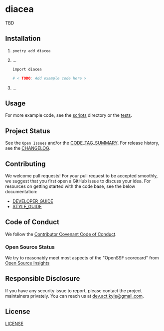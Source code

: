# diacea

TBD

## Installation

1. `poetry add diacea`

1. ...

    ```sh
    import diacea

    # < TODO: Add example code here >
    ```

1. ...

## Usage

<!-- < TODO: Show an example (screenshots, terminal recording, etc.) > -->

For more example code, see the [scripts] directory or the [tests].

## Project Status

See the `Open Issues` and/or the [CODE_TAG_SUMMARY]. For release history, see the [CHANGELOG].

## Contributing

We welcome pull requests! For your pull request to be accepted smoothly, we suggest that you first open a GitHub issue to discuss your idea. For resources on getting started with the code base, see the below documentation:

- [DEVELOPER_GUIDE]
- [STYLE_GUIDE]

## Code of Conduct

We follow the [Contributor Covenant Code of Conduct][contributor-covenant].

### Open Source Status

We try to reasonably meet most aspects of the "OpenSSF scorecard" from [Open Source Insights](https://deps.dev/pypi/diacea)

## Responsible Disclosure

If you have any security issue to report, please contact the project maintainers privately. You can reach us at [dev.act.kyle@gmail.com](mailto:dev.act.kyle@gmail.com).

## License

[LICENSE]

[changelog]: https://diacea.kyleking.me/docs/CHANGELOG
[code_tag_summary]: https://diacea.kyleking.me/docs/CODE_TAG_SUMMARY
[contributor-covenant]: https://www.contributor-covenant.org
[developer_guide]: https://diacea.kyleking.me/docs/DEVELOPER_GUIDE
[license]: https://github.com/kyleking/diacea/blob/main/LICENSE
[scripts]: https://github.com/kyleking/diacea/blob/main/scripts
[style_guide]: https://diacea.kyleking.me/docs/STYLE_GUIDE
[tests]: https://github.com/kyleking/diacea/blob/main/tests
